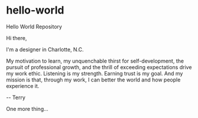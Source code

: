 # hello-world
Hello World Repository

Hi there,

I'm a designer in Charlotte, N.C.

My motivation to learn, my unquenchable thirst for self-development, the pursuit of professional growth, and the thrill of exceeding expectations drive my work ethic. Listening is my strength. Earning trust is my goal. And my mission is that, through my work, I can better the world and how people experience it.

--
Terry

One more thing...
